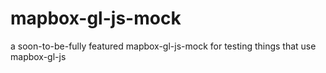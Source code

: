 # mapbox-gl-js-mock
a soon-to-be-fully featured mapbox-gl-js-mock for testing things that use mapbox-gl-js
